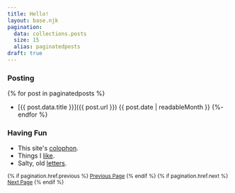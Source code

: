 ```yaml
---
title: Hello!
layout: base.njk
pagination:
  data: collections.posts
  size: 15
  alias: paginatedposts
draft: true
---
```

### Posting

{% for post in paginatedposts %}
- [{{ post.data.title }}]({{ post.url }}) <span class="meta-text">{{ post.date | readableMonth }}</span>
{%- endfor %}

### Having Fun
- This site's [colophon](/colophon).
- Things I [like](/likes).
- Salty, old [letters](/letters).

<small>
{% if pagination.href.previous %}
  <a href="{{pagination.href.previous}}">Previous Page</a>
{% endif %}
{% if pagination.href.next %}
  <a href="{{pagination.href.next}}">Next Page</a>
{% endif %}
</small>
